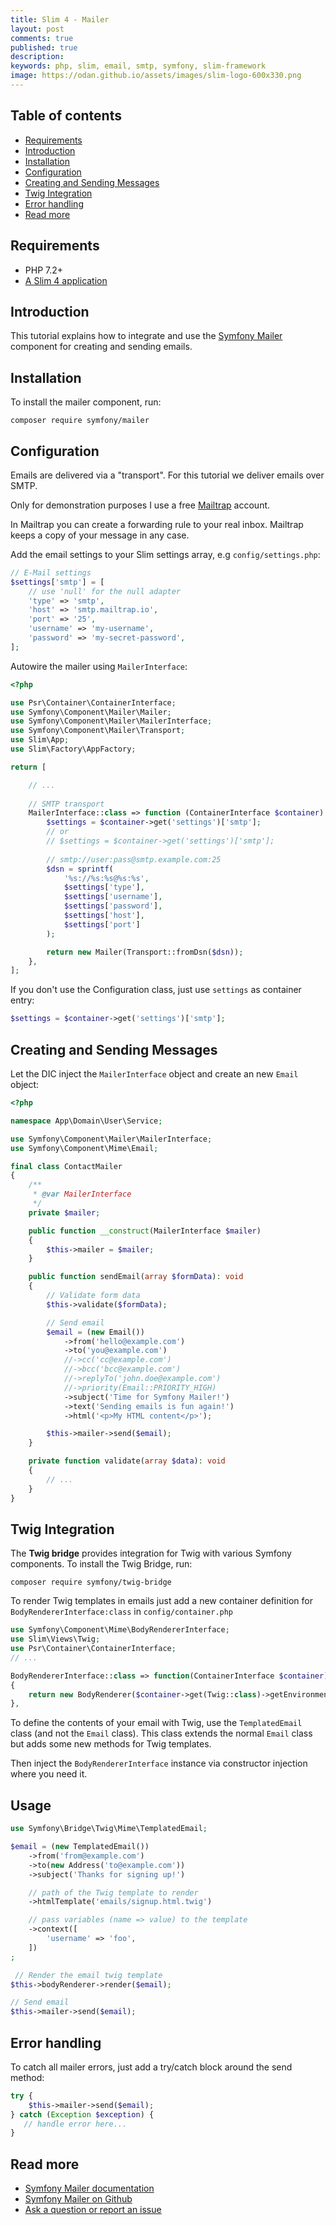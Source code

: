 ```yaml
---
title: Slim 4 - Mailer
layout: post
comments: true
published: true
description: 
keywords: php, slim, email, smtp, symfony, slim-framework
image: https://odan.github.io/assets/images/slim-logo-600x330.png
---
```


## Table of contents

* [Requirements](#requirements)
* [Introduction](#introduction)
* [Installation](#installation)
* [Configuration](#configuration)
* [Creating and Sending Messages](#creating-and-sending-messages)
* [Twig Integration](#twig-integration)
* [Error handling](#error-handling)
* [Read more](#read-more)

## Requirements

* PHP 7.2+
* [A Slim 4 application](https://odan.github.io/2019/11/05/slim4-tutorial.html)

## Introduction

This tutorial explains how to integrate and use the 
[Symfony Mailer](https://symfony.com/doc/current/mailer.html)
component for creating and sending emails.

## Installation

To install the mailer component, run:

```
composer require symfony/mailer
```

## Configuration

Emails are delivered via a "transport". For this tutorial we deliver emails over SMTP.

Only for demonstration purposes I use a free [Mailtrap](https://mailtrap.io/) account. 

In Mailtrap you can create a forwarding rule to your real inbox.
Mailtrap keeps a copy of your message in any case.

Add the email settings to your Slim settings array, e.g `config/settings.php`:

```php
// E-Mail settings
$settings['smtp'] = [
    // use 'null' for the null adapter
    'type' => 'smtp',
    'host' => 'smtp.mailtrap.io',
    'port' => '25',
    'username' => 'my-username',
    'password' => 'my-secret-password',
];
```

Autowire the mailer using `MailerInterface`:

```php
<?php

use Psr\Container\ContainerInterface;
use Symfony\Component\Mailer\Mailer;
use Symfony\Component\Mailer\MailerInterface;
use Symfony\Component\Mailer\Transport;
use Slim\App;
use Slim\Factory\AppFactory;

return [

    // ...
    
    // SMTP transport
    MailerInterface::class => function (ContainerInterface $container) {
        $settings = $container->get('settings')['smtp'];
        // or
        // $settings = $container->get('settings')['smtp'];
        
        // smtp://user:pass@smtp.example.com:25
        $dsn = sprintf(
            '%s://%s:%s@%s:%s',
            $settings['type'],
            $settings['username'],
            $settings['password'],
            $settings['host'],
            $settings['port']
        );

        return new Mailer(Transport::fromDsn($dsn));
    },
];
```

If you don't use the Configuration class, just use `settings` as container entry:

```php
$settings = $container->get('settings')['smtp'];
```

## Creating and Sending Messages

Let the DIC inject the `MailerInterface` object and create an new `Email` object:

```php
<?php

namespace App\Domain\User\Service;

use Symfony\Component\Mailer\MailerInterface;
use Symfony\Component\Mime\Email;

final class ContactMailer
{
    /**
     * @var MailerInterface
     */
    private $mailer;

    public function __construct(MailerInterface $mailer)
    {
        $this->mailer = $mailer;
    }

    public function sendEmail(array $formData): void
    {
        // Validate form data
        $this->validate($formData);

        // Send email
        $email = (new Email())
            ->from('hello@example.com')
            ->to('you@example.com')
            //->cc('cc@example.com')
            //->bcc('bcc@example.com')
            //->replyTo('john.doe@example.com')
            //->priority(Email::PRIORITY_HIGH)
            ->subject('Time for Symfony Mailer!')
            ->text('Sending emails is fun again!')
            ->html('<p>My HTML content</p>');

        $this->mailer->send($email);
    }

    private function validate(array $data): void
    {
        // ...
    }
}
```

## Twig Integration

The **Twig bridge** provides integration for Twig with various Symfony components.
To install the Twig Bridge, run:

```
composer require symfony/twig-bridge
```

To render Twig templates in emails just add a new container definition for 
`BodyRendererInterface:class` in `config/container.php`

```php
use Symfony\Component\Mime\BodyRendererInterface;
use Slim\Views\Twig;
use Psr\Container\ContainerInterface;
// ...

BodyRendererInterface::class => function(ContainerInterface $container)
{
    return new BodyRenderer($container->get(Twig::class)->getEnvironment());
},
```

To define the contents of your email with Twig, use the `TemplatedEmail` class (and not the `Email` class). 
This class extends the normal `Email` class but adds some new methods for Twig templates.

Then inject the `BodyRendererInterface` instance via constructor injection where you need it.

## Usage

```php
use Symfony\Bridge\Twig\Mime\TemplatedEmail;

$email = (new TemplatedEmail())
    ->from('from@example.com')
    ->to(new Address('to@example.com'))
    ->subject('Thanks for signing up!')

    // path of the Twig template to render
    ->htmlTemplate('emails/signup.html.twig')

    // pass variables (name => value) to the template
    ->context([
        'username' => 'foo',
    ])
;

 // Render the email twig template
$this->bodyRenderer->render($email);

// Send email
$this->mailer->send($email);
```

## Error handling

To catch all mailer errors, just add a try/catch block around the send method:

```php
try {
    $this->mailer->send($email);
} catch (Exception $exception) {
   // handle error here...
}
```

## Read more

* [Symfony Mailer documentation](https://symfony.com/doc/current/mailer.html)
* [Symfony Mailer on Github](https://github.com/symfony/mailer)
* [Ask a question or report an issue](https://github.com/odan/slim4-tutorial/issues)
